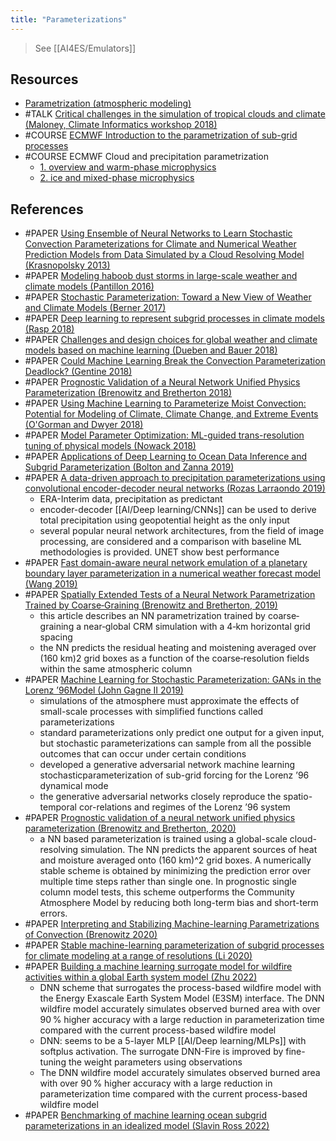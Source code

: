 ```yaml
---
title: "Parameterizations"
---
```


> See [[AI4ES/Emulators]]

## Resources
- [Parametrization (atmospheric modeling)](https://en.wikipedia.org/w/index.php?title=Parametrization_(atmospheric_modeling)&oldid=917836406)
- #TALK [Critical challenges in the simulation of tropical clouds and climate (Maloney, Climate Informatics workshop 2018)](https://www.youtube.com/watch?v=xXUe1WQKV_E&t=1s  )
- #COURSE [ ECMWF Introduction to the parametrization of sub-grid processes](https://www.ecmwf.int/assets/elearning/parametrization/param1/story_html5.html)
- #COURSE ECMWF Cloud and precipitation parametrization 
	- [1. overview and warm-phase microphysics](https://www.ecmwf.int/en/elibrary/18666-cloud-and-precipitation-parametrization-1-overview-and-warm-phase-microphysics)
	- [2. ice and mixed-phase microphysics](https://www.ecmwf.int/en/elibrary/18667-cloud-and-precipitation-parametrization-2-ice-and-mixed-phase-microphysics)


## References
- #PAPER [Using Ensemble of Neural Networks to Learn Stochastic Convection Parameterizations for Climate and Numerical Weather Prediction Models from Data Simulated by a Cloud Resolving Model (Krasnopolsky 2013)](https://www.hindawi.com/journals/aans/2013/485913/)
- #PAPER [Modeling haboob dust storms in large-scale weather and climate models (Pantillon 2016)](https://agupubs.onlinelibrary.wiley.com/doi/abs/10.1002/2015JD024349)
- #PAPER [Stochastic Parameterization: Toward a New View of Weather and Climate Models (Berner 2017)](https://journals.ametsoc.org/bams/article/98/3/565/70029/Stochastic-Parameterization-Toward-a-New-View-of)
- #PAPER [Deep learning to represent subgrid processes in climate models (Rasp 2018)](https://www.pnas.org/content/115/39/9684)
- #PAPER [Challenges and design choices for global weather and climate models based on machine learning (Dueben and Bauer 2018)](https://gmd.copernicus.org/articles/11/3999/2018/)
- #PAPER [Could Machine Learning Break the Convection Parameterization Deadlock? (Gentine 2018)](https://agupubs.onlinelibrary.wiley.com/doi/full/10.1029/2018GL078202)
- #PAPER [Prognostic Validation of a Neural Network Unified Physics Parameterization (Brenowitz and Bretherton 2018)](https://agupubs.onlinelibrary.wiley.com/doi/abs/10.1029/2018GL078510)
- #PAPER [Using Machine Learning to Parameterize Moist Convection: Potential for Modeling of Climate, Climate Change, and Extreme Events (O'Gorman and Dwyer 2018)](https://agupubs.onlinelibrary.wiley.com/doi/abs/10.1029/2018MS001351)
- #PAPER [Model Parameter Optimization: ML-guided trans-resolution tuning of physical models (Nowack 2018)](https://iopscience.iop.org/article/10.1088/1748-9326/aae2be)
- #PAPER [Applications of Deep Learning to Ocean Data Inference and Subgrid Parameterization (Bolton and Zanna 2019)](https://agupubs.onlinelibrary.wiley.com/doi/full/10.1029/2018MS001472)
- #PAPER [A data-driven approach to precipitation parameterizations using convolutional encoder-decoder neural networks (Rozas Larraondo 2019)](http://arxiv.org/abs/1903.10274)
	- ERA-Interim data, precipitation as predictant
	- encoder-decoder [[AI/Deep learning/CNNs]] can be used to derive total precipitation using geopotential height as the only input
	- several popular neural network architectures, from the field of image processing, are considered and a comparison with baseline ML methodologies is provided. UNET show best performance
- #PAPER [Fast domain-aware neural network emulation of a planetary boundary layer parameterization in a numerical weather forecast model (Wang 2019)](https://www.geosci-model-dev.net/12/4261/2019/)
- #PAPER [Spatially Extended Tests of a Neural Network Parametrization Trained by Coarse‐Graining (Brenowitz and Bretherton, 2019)](https://agupubs.onlinelibrary.wiley.com/doi/full/10.1029/2019MS001711)
	- this article describes an NN parametrization trained by coarse‐graining a near‐global CRM simulation with a 4‐km horizontal grid spacing
	- the NN predicts the residual heating and moistening averaged over (160 km)2 grid boxes as a function of the coarse‐resolution fields within the same atmospheric column
- #PAPER [Machine Learning for Stochastic Parameterization: GANs in the Lorenz ’96Model (John Gagne II 2019)](https://arxiv.org/abs/1909.04711)
	- simulations of the atmosphere must approximate the effects of small-scale processes with simplified functions called parameterizations
	- standard parameterizations only predict one output for a given input, but stochastic parameterizations can sample from all the possible outcomes that can occur under certain conditions
	- developed a generative adversarial network machine learning stochasticparameterization of sub-grid forcing for the Lorenz ’96 dynamical mode
	- the generative adversarial networks closely reproduce the spatio-temporal cor-relations and regimes of the Lorenz ’96 system
- #PAPER [Prognostic validation of a neural network unified physics parameterization (Brenowitz and Bretherton, 2020)](https://agupubs.onlinelibrary.wiley.com/doi/full/10.1029/2018GL078510)
	- a NN based parameterization is trained using a global-scale cloud-resolving simulation. The NN predicts the apparent sources of heat and moisture averaged onto (160 km)^2 grid boxes. A numerically stable scheme is obtained by minimizing the prediction error over multiple time steps rather than single one. In prognostic single column model tests, this scheme outperforms the Community Atmosphere Model by reducing both long-term bias and short-term errors.
- #PAPER [Interpreting and Stabilizing Machine-learning Parametrizations of Convection (Brenowitz 2020)](https://www.semanticscholar.org/paper/Interpreting-and-Stabilizing-Machine-learning-of-Brenowitz-Beucler/a4782e1224121185e11bfa5926717e8f8cff8f0f)
- #PAPER [Stable machine-learning parameterization of subgrid processes for climate modeling at a range of resolutions (Li 2020)](https://arxiv.org/abs/2001.03151)
- #PAPER [Building a machine learning surrogate model for wildfire activities within a global Earth system model (Zhu 2022)](https://gmd.copernicus.org/articles/15/1899/2022/)
	- DNN scheme that surrogates the process-based wildfire model with the Energy Exascale Earth System Model (E3SM) interface. The DNN wildfire model accurately simulates observed burned area with over 90 % higher accuracy with a large reduction in parameterization time compared with the current process-based wildfire model
	- DNN: seems to be a 5-layer MLP [[AI/Deep learning/MLPs]] with softplus activation. The surrogate DNN-Fire is improved by fine-tuning the weight parameters using observations
	- The DNN wildfire model accurately simulates observed burned area with over 90 % higher accuracy with a large reduction in parameterization time compared with the current process-based wildfire model
- #PAPER [Benchmarking of machine learning ocean subgrid parameterizations in an idealized model (Slavin Ross 2022)](https://www.essoar.org/doi/10.1002/essoar.10511742.1)